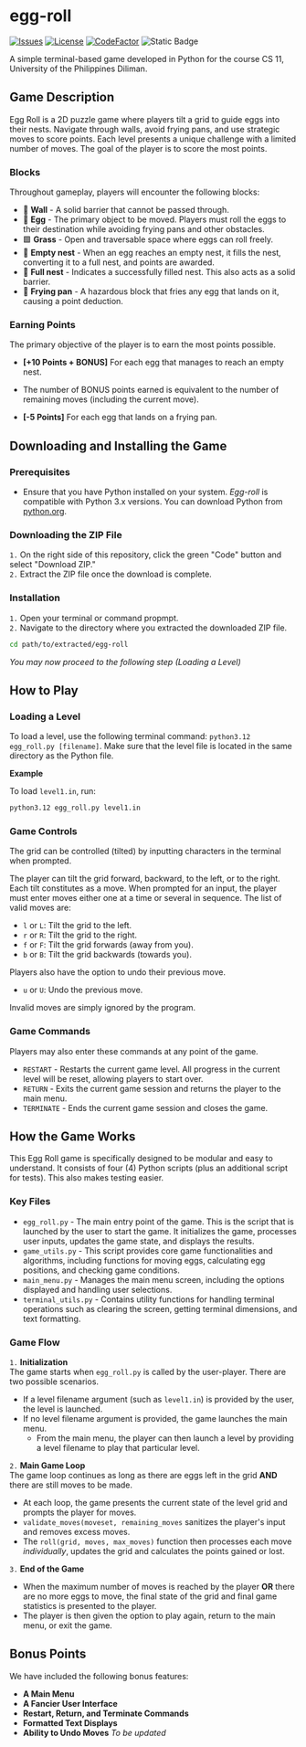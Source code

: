 # egg-roll
[![Issues](https://img.shields.io/github/issues/renzjared/egg-roll)](https://github.com/renzjared/egg-roll/issues)
[![License](https://img.shields.io/github/license/renzjared/egg-roll)](https://github.com/renzjared/egg-roll/blob/master/LICENSE)
[![CodeFactor](https://www.codefactor.io/repository/github/renzjared/egg-roll/badge)](https://www.codefactor.io/repository/github/renzjared/egg-roll)
![Static Badge](https://img.shields.io/badge/Unibersidad_ng-Pilipinas-maroon)

A simple terminal-based game developed in Python for the course CS 11, University of the Philippines Diliman.

<h2>Game Description</h2>
Egg Roll is a 2D puzzle game where players tilt a grid to guide eggs into their nests. Navigate through walls, avoid frying pans, and use strategic moves to score points. Each level presents a unique challenge with a limited number of moves. The goal of the player is to score the most points.

<h3>Blocks</h3>
Throughout gameplay, players will encounter the following blocks:<br/>

 * 🧱 **Wall** - A solid barrier that cannot be passed through.
 * 🥚 **Egg** - The primary object to be moved. Players must roll the eggs to their destination while avoiding frying pans and other obstacles.
 * 🟩 **Grass** - Open and traversable space where eggs can roll freely.
 * 🪹 **Empty nest** - When an egg reaches an empty nest, it fills the nest, converting it to a full nest, and points are awarded.
 * 🪺 **Full nest** - Indicates a successfully filled nest. This also acts as a solid barrier.
 * 🍳 **Frying pan** - A hazardous block that fries any egg that lands on it, causing a point deduction.

<h3>Earning Points</h3>
The primary objective of the player is to earn the most points possible.<br/>

 * **[+10 Points + BONUS]** For each egg that manages to reach an empty nest.<br>
 * The number of BONUS points earned is equivalent to the number of remaining moves (including the current move).<br>
   
 * **[-5 Points]** For each egg that lands on a frying pan.<br>

<h2>Downloading and Installing the Game</h2>
<h3>Prerequisites</h3>

 * Ensure that you have Python installed on your system. *Egg-roll* is compatible with Python 3.x versions. You can download Python from [python.org](https://www.python.org/).

<h3>Downloading the ZIP File</h3>

 `1.` On the right side of this repository, click the green "Code" button and select "Download ZIP."<br/>
 `2.` Extract the ZIP file once the download is complete.<br/>

<h3>Installation</h3>

 `1.` Open your terminal or command propmpt.<br/>
 `2.` Navigate to the directory where you extracted the downloaded ZIP file.<br/>

```sh
cd path/to/extracted/egg-roll
```
 
*You may now proceed to the following step (Loading a Level)*

<h2>How to Play</h2>
<h3>Loading a Level</h3>

To load a level, use the following terminal command: `python3.12 egg_roll.py [filename]`.
Make sure that the level file is located in the same directory as the Python file.<br/>

**Example**<br/>

To load `level1.in`, run:

```sh
python3.12 egg_roll.py level1.in
```

<h3>Game Controls</h3>

The grid can be controlled (tilted) by inputting characters in the terminal when prompted.

The player can tilt the grid forward, backward, to the left, or to the right. Each tilt constitutes as a move. When prompted for an input, the player must enter moves either one at a time or several in sequence. The list of valid moves are:<br/>

 * `l` or `L`: Tilt the grid to the left.
 * `r` or `R`: Tilt the grid to the right.
 * `f` or `F`: Tilt the grid forwards (away from you).
 * `b` or `B`: Tilt the grid backwards (towards you).

Players also have the option to undo their previous move.<br/>

 * `u` or `U`: Undo the previous move.

 Invalid moves are simply ignored by the program.<br/>

<h3>Game Commands</h3>
Players may also enter these commands at any point of the game.<br/>

 * `RESTART` - Restarts the current game level. All progress in the current level will be reset, allowing players to start over.
 * `RETURN` - Exits the current game session and returns the player to the main menu.
 * `TERMINATE` - Ends the current game session and closes the game.

<h2>How the Game Works</h2>
This Egg Roll game is specifically designed to be modular and easy to understand. It consists of four (4) Python scripts (plus an additional script for tests). This also makes testing easier.<br>

<h3>Key Files</h3>

 * `egg_roll.py` - The main entry point of the game. This is the script that is launched by the user to start the game. It initializes the game, processes user inputs, updates the game state, and displays the results.<br/>
 * `game_utils.py` - This script provides core game functionalities and algorithms, including functions for moving eggs, calculating egg positions, and checking game conditions.<br/>
 * `main_menu.py` - Manages the main menu screen, including the options displayed and handling user selections.<br/>
 * `terminal_utils.py` - Contains utility functions for handling terminal operations such as clearing the screen, getting terminal dimensions, and text formatting.<br>

<h3>Game Flow</h3>

 `1.` **Initialization**<br/>
 The game starts when `egg_roll.py` is called by the user-player. There are two possible scenarios.<br/>
 * If a level filename argument (such as `level1.in`) is provided by the user, the level is launched.
 * If no level filename argument is provided, the game launches the main menu.
   * From the main menu, the player can then launch a level by providing a level filename to play that particular level.

 `2.` **Main Game Loop**<br/>
 The game loop continues as long as there are eggs left in the grid **AND** there are still moves to be made.
 * At each loop, the game presents the current state of the level grid and prompts the player for moves.
 * `validate_moves(moveset, remaining_moves` sanitizes the player's input and removes excess moves.
 * The `roll(grid, moves, max_moves)` function then processes each move *individually*, updates the grid and calculates the points gained or lost.

 `3.` **End of the Game**<br/>
 * When the maximum number of moves is reached by the player **OR** there are no more eggs to move, the final state of the grid and final game statistics is presented to the player.
 * The player is then given the option to play again, return to the main menu, or exit the game.

<h2>Bonus Points</h2>
We have included the following bonus features:<br/>

 * **A Main Menu**
 * **A Fancier User Interface**
 * **Restart, Return, and Terminate Commands**
 * **Formatted Text Displays**
 * **Ability to Undo Moves**
*To be updated*
